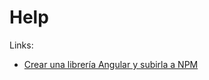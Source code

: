 # Help

Links:

- [Crear una librería Angular y subirla a NPM](https://medium.com/@insomniocode/creando-una-librer%C3%ADa-angular-y-subi%C3%A9ndola-a-npm-f78d212e8e71)
